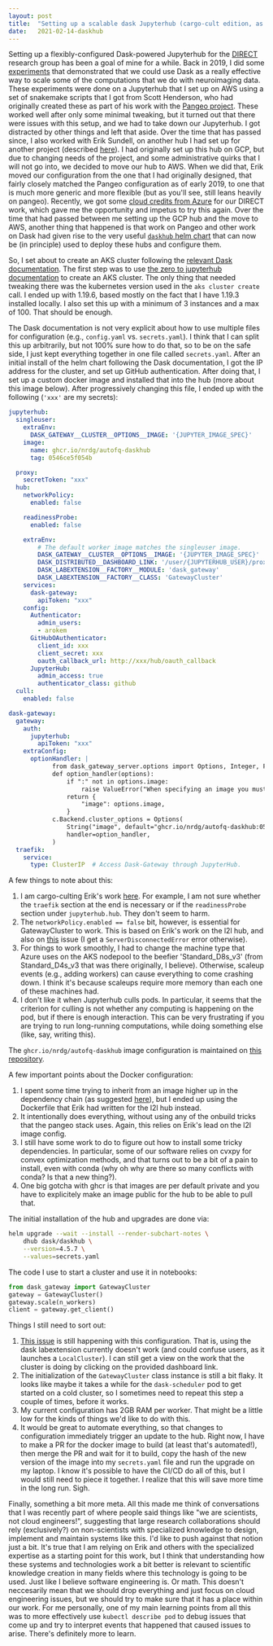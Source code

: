 ```yaml
---
layout: post
title:  "Setting up a scalable dask Jupyterhub (cargo-cult edition, as of 20210214)"
date:   2021-02-14-daskhub
---
```


Setting up a flexibly-configured Dask-powered Jupyterhub for the [DIRECT](https://autofq.org) research group has been a goal of mine for a while. Back in 2019, I did some [experiments](https://github.com/nrdg/hcp-pangeo-experiments) that demonstrated that we could use Dask as a really effective way to scale some of the computations that we do with neuroimaging data. These experiments were done on a Jupyterhub that I set up on AWS using a set of snakemake scripts that I got from Scott Henderson, who had originally created these as part of his work with the [Pangeo project](https://pangeo.io/). These worked well after only some minimal tweaking, but it turned out that there were issues with this setup, and we had to take down our Jupyterhub. I got distracted by other things and left that aside. Over the time that has passed since, I also worked with Erik Sundell, on another hub I had set up for another project (described [here](https://arokem.github.io/2019-BRAINI-PanNeuro-slides/#/)). I had originally set up this hub on GCP, but due to changing needs of the project, and some administrative quirks that I will not go into, we decided to move our hub to AWS. When we did that, Erik moved our configuration from the one that I had originally designed, that fairly closely matched the Pangeo configuration as of early 2019, to one that is much more generic and more flexible (but as you'll see, still leans heavily on pangeo). Recently, we got some [cloud credits from Azure](https://escience.washington.edu/azure-cloud-credits-available/) for our DIRECT work, which gave me the opportunity and impetus to try this again. Over the time that had passed between me setting up the GCP hub and the move to AWS, another thing that happened is that work on Pangeo and other work on Dask had given rise to the very useful [`daskhub` helm chart](https://github.com/dask/helm-chart/tree/main/daskhub) that can now be (in principle) used to deploy these hubs and configure them.

So, I set about to create an AKS cluster following the [relevant Dask documentation](https://docs.dask.org/en/latest/setup/kubernetes-helm.html#helm-install-dask-for-mulitple-users). The first step was to use [the zero to jupyterhub documentation](https://zero-to-jupyterhub.readthedocs.io/en/latest/kubernetes/microsoft/step-zero-azure-autoscale.html) to create an AKS cluster. The only thing that needed tweaking there was the kubernetes version used in the `aks cluster create` call. I ended up with 1.19.6, based mostly on the fact that I have 1.19.3 installed locally. I also set this up with a minimum of 3 instances and a max of 100. That should be enough.

The Dask documentation is not very explicit about how to use multiple files for configuration (e.g., `config.yaml` vs. `secrets.yaml`). I think that I can split this up arbitrarily, but not 100% sure how to do that, so to be on the safe side, I just kept everything together in one file called `secrets.yaml`. After an initial install of the helm chart following the Dask documentation, I got the IP address for the cluster, and set up GitHub authentication. After doing that, I set up a custom docker image and installed that into the hub (more about this image below). After progressively changing this file, I ended up with the following (`'xxx'` are my secrets):

```yaml
jupyterhub:
  singleuser:
    extraEnv:
      DASK_GATEWAY__CLUSTER__OPTIONS__IMAGE: '{JUPYTER_IMAGE_SPEC}'
    image:
      name: ghcr.io/nrdg/autofq-daskhub
      tag: 0546ce5f054b

  proxy:
    secretToken: "xxx"
  hub:
    networkPolicy:
      enabled: false

    readinessProbe:
      enabled: false

    extraEnv:
        # The default worker image matches the singleuser image.
        DASK_GATEWAY__CLUSTER__OPTIONS__IMAGE: '{JUPYTER_IMAGE_SPEC}'
        DASK_DISTRIBUTED__DASHBOARD_LINK: '/user/{JUPYTERHUB_USER}/proxy/{port}/status'
        DASK_LABEXTENSION__FACTORY__MODULE: 'dask_gateway'
        DASK_LABEXTENSION__FACTORY__CLASS: 'GatewayCluster'
    services:
      dask-gateway:
        apiToken: "xxx"
    config:
      Authenticator:
        admin_users:
        - arokem
      GitHubOAuthenticator:
        client_id: xxx
        client_secret: xxx
        oauth_callback_url: http://xxx/hub/oauth_callback
      JupyterHub:
        admin_access: true
        authenticator_class: github
  cull:
    enabled: false

dask-gateway:
  gateway:
    auth:
      jupyterhub:
        apiToken: "xxx"
    extraConfig:
      optionHandler: |
            from dask_gateway_server.options import Options, Integer, Float, String
            def option_handler(options):
                if ":" not in options.image:
                    raise ValueError("When specifying an image you must also provide a tag")
                return {
                    "image": options.image,
                }
            c.Backend.cluster_options = Options(
                String("image", default="ghcr.io/nrdg/autofq-daskhub:0546ce5f054b", label="Image"),
                handler=option_handler,
            )
  traefik:
    service:
      type: ClusterIP  # Access Dask-Gateway through JupyterHub.

```

A few things to note about this:

1. I am cargo-culting Erik's work [here](https://github.com/learning-2-learn/l2lhub-deployment/tree/aws-2020/deployments/l2l). For example, I am not sure whether the `traefik` section at the end is necessary or if the `readinessProbe` section under `jupyterhub.hub`. They don't seem to harm.
2. The `networkPolicy.enabled == false` bit, however, is essential for GatewayCluster to work. This is based on Erik's work on the l2l hub, and also on [this](https://github.com/dask/helm-chart/issues/142) issue (I get a `ServerDisconnectedError` error otherwise).
3. For things to work smoothly, I had to change the machine type that Azure uses on the AKS nodepool to the beefier 'Standard_D8s_v3' (from Standard_D4s_v3 that was there originally, I believe). Otherwise, scaleup events (e.g., adding workers) can cause everything to come crashing down. I think it's because scaleups require more memory than each one of these machines had.
4. I don't like it when Jupyterhub culls pods. In particular, it seems that the criterion for culling is not whether any computing is happening on the pod, but if there is enough interaction. This can be very frustrating if you are trying to run long-running computations, while doing something else (like, say, writing this).

The `ghcr.io/nrdg/autofq-daskhub` image configuration is maintained on [this repository](https://github.com/nrdg/autofq-daskhub).

A few important points about the Docker configuration:

1. I spent some time trying to inherit from an image higher up in the dependency chain (as suggested [here](https://github.com/pangeo-data/pangeo-docker-images/issues/187)), but I ended up using the Dockerfile that Erik had written for the l2l hub instead.
2. It intentionally does everything, without using any of the onbuild tricks that the pangeo stack uses. Again, this relies on Erik's lead on the l2l image config.
3. I still have some work to do to figure out how to install some tricky dependencies. In particular, some of our software relies on cvxpy for convex optimization methods, and that turns out to be a bit of a pain to install, even with conda (why oh why are there so many conflicts with conda? Is that a new thing?).
4. One big gotcha with ghcr is that images are per default private and you have to explicitely make an image public for the hub to be able to pull that.

The initial installation of the hub and upgrades are done via:

```bash
helm upgrade --wait --install --render-subchart-notes \
    dhub dask/daskhub \
    --version=4.5.7 \
    --values=secrets.yaml
```

The code I use to start a cluster and use it in notebooks:

```python
from dask_gateway import GatewayCluster
gateway = GatewayCluster()
gateway.scale(n_workers)
client = gateway.get_client()
```

Things I still need to sort out:

1. [This issue](https://github.com/dask/helm-chart/issues/131) is still happening with this configuration. That is, using the dask labextension currently doesn't work (and could confuse users, as it launches a `LocalCluster`). I can still get a view on the work that the cluster is doing by clicking on the provided dashboard link.
2. The initialization of the `GatewayCluster` class instance is still a bit flaky. It looks like maybe it takes a while for the `dask-scheduler` pod to get started on a cold cluster, so I sometimes need to repeat this step a couple of times, before it works.
3. My current configuration has 2GB RAM per worker. That might be a little low for the kinds of things we'd like to do with this.
4. It would be great to automate everything, so that changes to configuration immediately trigger an update to the hub. Right now, I have to make a PR for the docker image to build (at least that's automated!), then merge the PR and wait for it to build, copy the hash of the new version of the image into my `secrets.yaml` file and run the upgrade on my laptop. I know it's possible to have the CI/CD do all of this, but I would still need to piece it together. I realize that this will save more time in the long run. Sigh.


Finally, something a bit more meta. All this made me think of conversations that I was recently part of where people said things like "we are scientists, not cloud engineers!", suggesting that large research collaborations should rely (exclusively?) on non-scientists with specialized knowledge to design, implement and maintain systems like this. I'd like to push against that notion just a bit. It's true that I am relying on Erik and others with the specialized expertise as a starting point for this work, but I think that understanding how these systems and technologies work a bit better is relevant to scientific knowledge creation in many fields where this technology is going to be used. Just like I believe software engineering is. Or math. This doesn't neccesarily mean that we should drop everything and just focus on cloud engineering issues, but we should try to make sure that it has a place within our work. For me personally, one of my main learning points from all this was to more effectively use `kubectl describe pod` to debug issues that come up and try to interpret events that happened that caused issues to arise. There's definitely more to learn.
